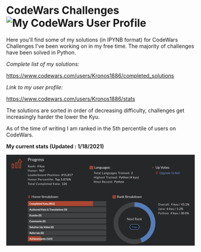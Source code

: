 # CodeWars Challenges ![My CodeWars User Profile](https://www.codewars.com/users/Kronos1886/badges/micro) 

Here you'll find some of my solutions (in IPYNB format) for CodeWars Challenges I've been working on in my free time.
The majority of challenges have been solved in Python.

_Complete list of my solutions:_
  
  https://www.codewars.com/users/Kronos1886/completed_solutions

_Link to my user profile:_

  https://www.codewars.com/users/Kronos1886/stats

The solutions are sorted in order of decreasing difficulty, challenges get increasingly harder the lower the Kyu.

As of the time of writing I am ranked in the 5th percentile of users on CodeWars.

__My current stats (Updated : 1/18/2021)__

![My Stats as of 1/17/2021](stats01192021.png)
